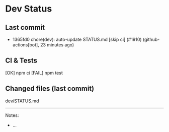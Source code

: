 # Dev Status

## Last commit
- 1365fd0 chore(dev): auto-update STATUS.md [skip ci] (#1910) (github-actions[bot], 23 minutes ago)
## CI & Tests
[OK] npm ci
[FAIL] npm test

## Changed files (last commit)
dev/STATUS.md

---
Notes:
- ...
